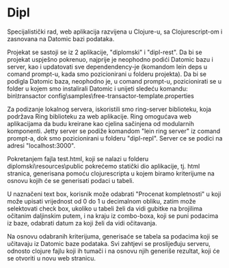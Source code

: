 Dipl
====

Specijalistički rad, web aplikacija razvijena u Clojure-u, sa Clojurescript-om i zasnovana na Datomic bazi podataka. 

Projekat se sastoji se iz 2 aplikacije, "diplomski" i "dipl-rest". Da bi se projekat uspješno pokrenuo, najprije je neophodno podići Datomic bazu i server, kao i updatovati sve dependendency-je (komandom lein deps u comand prompt-u, kada smo pozicionirani u folderu projekta).
Da bi se podigla Datomic baza, neophodno je, u comand prompt-u, pozicionirati se u folder u kojem smo instalirali Datomic i unijeti sledeću komandu: bin\transactor config\samples\free-transactor-template.properties 

Za podizanje lokalnog servera, iskoristili smo ring-server biblioteku, koja podržava Ring biblioteku za web aplikacije. Ring omogućava web aplikacijama da budu kreirane kao cjelina sačinjena od modularnih komponenti. 
Jetty server se podiže komandom "lein ring server" iz comand prompt-a, dok smo pozicionirani u folderu "dipl-repl". Server ce se podici na adresi "localhost:3000".

Pokretanjem fajla test.html, koji se nalazi u folderu diplomski\resources\public pokrećemo statički dio aplikacije, tj. html stranica, generisana pomoću clojurescripta u kojem biramo kriterijume na osnovu kojih će se generisati podaci u tabeli. 

U naznačeni text box, korisnik može odabrati "Procenat kompletnosti" u koji može upisati vrijednost od 0 do 1 u decimalnom obliku, zatim može selektovati check box, ukoliko u tabeli želi da vidi gubitke na brojilima očitanim daljinskim putem, i na kraju iz combo-boxa, koji se puni podacima iz baze, odabrati datum za koji želi da vidi očitavanja. 

Na osnovu odabranih kriterijuma, generisaće se tabela sa podacima koji se učitavaju iz Datomic baze podataka. Svi zahtjevi se proslijeđuju serveru, odnosto clojure fajlu koji ih tumači i na osnovu njih generiše rezultat, koji će se otvoriti u novu web stranicu.
